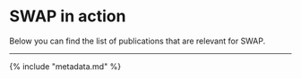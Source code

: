# SWAP in action

Below you can find the list of publications that are relevant for SWAP.

---

{% include "metadata.md" %}
